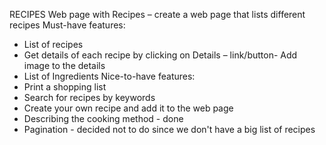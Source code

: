 RECIPES
Web page with Recipes – create a web page that lists different recipes
Must-have features:
- List of recipes
- Get details of each recipe by clicking on Details 
– link/button- Add image to the details
- List of Ingredients 
Nice-to-have features:
- Print a shopping list
- Search for recipes by keywords
- Create your own recipe and add it to the web page
- Describing the cooking method - done
- Pagination - decided not to do since we don't have a big list of recipes